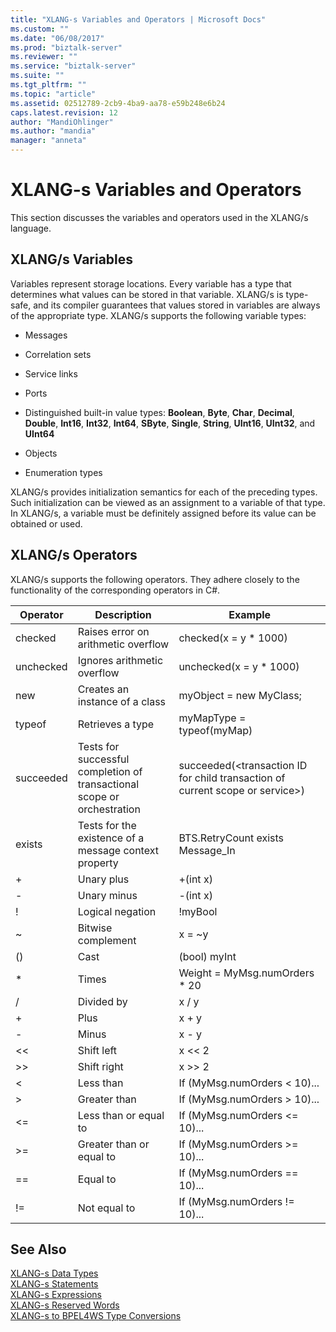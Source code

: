 ```yaml
---
title: "XLANG-s Variables and Operators | Microsoft Docs"
ms.custom: ""
ms.date: "06/08/2017"
ms.prod: "biztalk-server"
ms.reviewer: ""
ms.service: "biztalk-server"
ms.suite: ""
ms.tgt_pltfrm: ""
ms.topic: "article"
ms.assetid: 02512789-2cb9-4ba9-aa78-e59b248e6b24
caps.latest.revision: 12
author: "MandiOhlinger"
ms.author: "mandia"
manager: "anneta"
---
```

# XLANG-s Variables and Operators
This section discusses the variables and operators used in the XLANG/s language.  
  
## XLANG/s Variables  
 Variables represent storage locations. Every variable has a type that determines what values can be stored in that variable. XLANG/s is type-safe, and its compiler guarantees that values stored in variables are always of the appropriate type. XLANG/s supports the following variable types:  
  
-   Messages  
  
-   Correlation sets  
  
-   Service links  
  
-   Ports  
  
-   Distinguished built-in value types: **Boolean**, **Byte**, **Char**, **Decimal**, **Double**, **Int16**, **Int32**, **Int64**, **SByte**, **Single**, **String**, **UInt16**, **UInt32**, and **UInt64**  
  
-   Objects  
  
-   Enumeration types  
  
 XLANG/s provides initialization semantics for each of the preceding types. Such initialization can be viewed as an assignment to a variable of that type. In XLANG/s, a variable must be definitely assigned before its value can be obtained or used.  
  
## XLANG/s Operators  
 XLANG/s supports the following operators. They adhere closely to the functionality of the corresponding operators in C#.  
  
|Operator|Description|Example|  
|--------------|-----------------|-------------|  
|checked|Raises error on arithmetic overflow|checked(x = y * 1000)|  
|unchecked|Ignores arithmetic overflow|unchecked(x = y * 1000)|  
|new|Creates an instance of a class|myObject = new MyClass;|  
|typeof|Retrieves a type|myMapType = typeof(myMap)|  
|succeeded|Tests for successful completion of transactional scope or orchestration|succeeded(\<transaction ID for child transaction of current scope or service>)|  
|exists|Tests for the existence of a message context property|BTS.RetryCount exists Message_In|  
|+|Unary plus|+(int x)|  
|-|Unary minus|-(int x)|  
|!|Logical negation|!myBool|  
|~|Bitwise complement|x = ~y|  
|()|Cast|(bool) myInt|  
|*|Times|Weight = MyMsg.numOrders * 20|  
|/|Divided by|x / y|  
|+|Plus|x + y|  
|-|Minus|x - y|  
|<<|Shift left|x <\< 2|  
|>>|Shift right|x >> 2|  
|<|Less than|If (MyMsg.numOrders \< 10)...|  
|>|Greater than|If (MyMsg.numOrders > 10)...|  
|<=|Less than or equal to|If (MyMsg.numOrders \<= 10)...|  
|>=|Greater than or equal to|If (MyMsg.numOrders >= 10)...|  
|==|Equal to|If (MyMsg.numOrders == 10)...|  
|!=|Not equal to|If (MyMsg.numOrders != 10)...|  
  
## See Also  
 [XLANG-s Data Types](../core/xlang-s-data-types.md)   
 [XLANG-s Statements](../core/xlang-s-statements.md)   
 [XLANG-s Expressions](../core/xlang-s-expressions.md)   
 [XLANG-s Reserved Words](../core/xlang-s-reserved-words.md)   
 [XLANG-s to BPEL4WS Type Conversions](../core/xlang-s-to-bpel4ws-type-conversions.md)